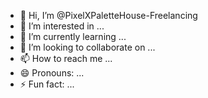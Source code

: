 - 👋 Hi, I’m @PixelXPaletteHouse-Freelancing
- 👀 I’m interested in ...
- 🌱 I’m currently learning ...
- 💞️ I’m looking to collaborate on ...
- 📫 How to reach me ...
- 😄 Pronouns: ...
- ⚡ Fun fact: ...

<!---
PixelXPaletteHouse-Freelancing/PixelXPaletteHouse-Freelancing is a ✨ special ✨ repository because its `README.md` (this file) appears on your GitHub profile.
You can click the Preview link to take a look at your changes.
--->
